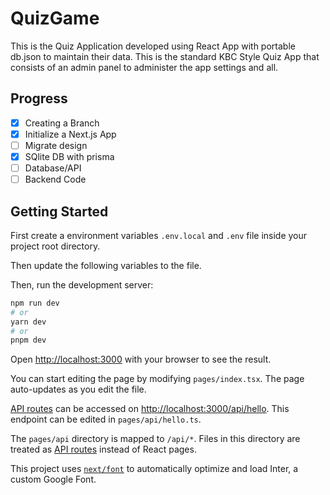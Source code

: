 # QuizGame

This is the Quiz Application developed using React App with portable db.json to maintain their data. This is the standard KBC Style Quiz App that consists of an admin panel to administer the app settings and all.

## Progress

- [x] Creating a Branch
- [x] Initialize a Next.js App
- [ ] Migrate design
- [x] SQlite DB with prisma
- [ ] Database/API
- [ ] Backend Code

## Getting Started

First create a environment variables `.env.local` and `.env` file inside your project root directory.

Then update the following variables to the file.

Then, run the development server:

```bash
npm run dev
# or
yarn dev
# or
pnpm dev
```

Open [http://localhost:3000](http://localhost:3000) with your browser to see the result.

You can start editing the page by modifying `pages/index.tsx`. The page auto-updates as you edit the file.

[API routes](https://nextjs.org/docs/api-routes/introduction) can be accessed on [http://localhost:3000/api/hello](http://localhost:3000/api/hello). This endpoint can be edited in `pages/api/hello.ts`.

The `pages/api` directory is mapped to `/api/*`. Files in this directory are treated as [API routes](https://nextjs.org/docs/api-routes/introduction) instead of React pages.

This project uses [`next/font`](https://nextjs.org/docs/basic-features/font-optimization) to automatically optimize and load Inter, a custom Google Font.
